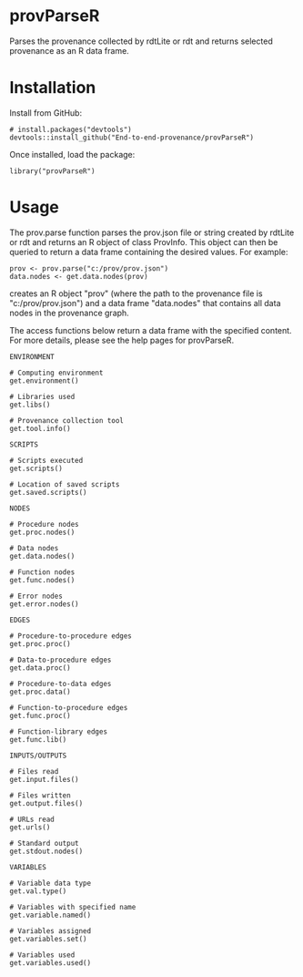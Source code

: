 # provParseR

Parses the provenance collected by rdtLite or rdt and returns selected provenance as an R data frame.


# Installation
Install from GitHub:
```{r}
# install.packages("devtools")
devtools::install_github("End-to-end-provenance/provParseR")
```
Once installed, load the package:
```{r}
library("provParseR")
```


# Usage
The prov.parse function parses the prov.json file or string created by rdtLite or rdt and returns an R object of class ProvInfo. This object can then be queried to return a data frame containing the desired values. For example:

```{r}
prov <- prov.parse("c:/prov/prov.json")
data.nodes <- get.data.nodes(prov)
```
creates an R object "prov" (where the path to the provenance file is "c:/prov/prov.json") and a data frame "data.nodes" that contains all data nodes in the provenance graph.

The access functions below return a data frame with the specified content. For more details, please see the help pages for provParseR.

```{r}
ENVIRONMENT

# Computing environment
get.environment()

# Libraries used
get.libs()

# Provenance collection tool
get.tool.info()

SCRIPTS

# Scripts executed
get.scripts()

# Location of saved scripts
get.saved.scripts()

NODES

# Procedure nodes
get.proc.nodes()

# Data nodes
get.data.nodes()

# Function nodes
get.func.nodes()

# Error nodes
get.error.nodes()

EDGES

# Procedure-to-procedure edges
get.proc.proc()

# Data-to-procedure edges
get.data.proc()

# Procedure-to-data edges
get.proc.data()

# Function-to-procedure edges
get.func.proc()

# Function-library edges
get.func.lib()

INPUTS/OUTPUTS

# Files read
get.input.files()

# Files written
get.output.files()

# URLs read
get.urls()

# Standard output
get.stdout.nodes()

VARIABLES

# Variable data type
get.val.type()

# Variables with specified name
get.variable.named()

# Variables assigned
get.variables.set()

# Variables used
get.variables.used()

```
